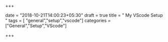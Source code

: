 +++

date = "2018-10-21T14:00:23+05:30"
draft = true
title = " My VScode Setup "
tags = [ "general","setup","vscode"]
categories =["General","Setup","VScode"]

+++

